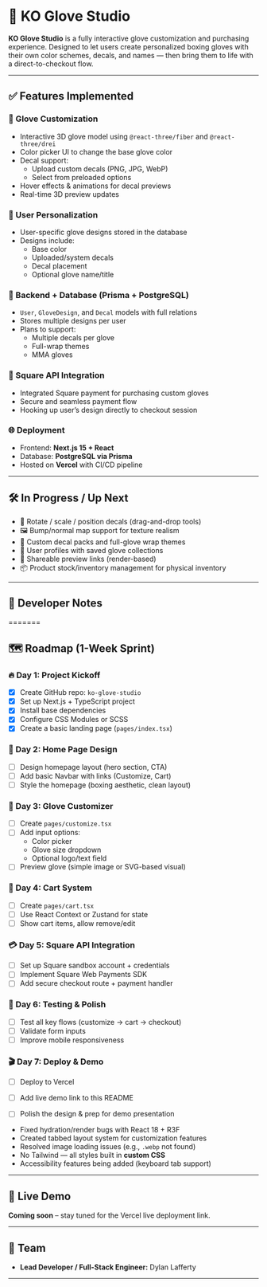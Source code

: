 # 🥊 KO Glove Studio

**KO Glove Studio** is a fully interactive glove customization and purchasing experience. Designed to let users create personalized boxing gloves with their own color schemes, decals, and names — then bring them to life with a direct-to-checkout flow.

---

## ✅ Features Implemented

### 🎨 Glove Customization
- Interactive 3D glove model using `@react-three/fiber` and `@react-three/drei`
- Color picker UI to change the base glove color
- Decal support:
  - Upload custom decals (PNG, JPG, WebP)
  - Select from preloaded options
- Hover effects & animations for decal previews
- Real-time 3D preview updates

### 👤 User Personalization
- User-specific glove designs stored in the database
- Designs include:
  - Base color
  - Uploaded/system decals
  - Decal placement
  - Optional glove name/title

### 💽 Backend + Database (Prisma + PostgreSQL)
- `User`, `GloveDesign`, and `Decal` models with full relations
- Stores multiple designs per user
- Plans to support:
  - Multiple decals per glove
  - Full-wrap themes
  - MMA gloves

### 🛒 Square API Integration
- Integrated Square payment for purchasing custom gloves
- Secure and seamless payment flow
- Hooking up user’s design directly to checkout session

### 🌐 Deployment
- Frontend: **Next.js 15 + React**
- Database: **PostgreSQL via Prisma**
- Hosted on **Vercel** with CI/CD pipeline

---

## 🛠 In Progress / Up Next

- 🔁 Rotate / scale / position decals (drag-and-drop tools)
- 🖼 Bump/normal map support for texture realism
- 🎨 Custom decal packs and full-glove wrap themes
- 👤 User profiles with saved glove collections
- 🔗 Shareable preview links (render-based)
- 📦 Product stock/inventory management for physical inventory

---
## 🧪 Developer Notes
=======
## 🗺️ Roadmap (1-Week Sprint)

### 🔥 Day 1: Project Kickoff

- [x] Create GitHub repo: `ko-glove-studio`
- [x] Set up Next.js + TypeScript project
- [x] Install base dependencies
- [x] Configure CSS Modules or SCSS
- [x] Create a basic landing page (`pages/index.tsx`)

### 🎨 Day 2: Home Page Design

- [ ] Design homepage layout (hero section, CTA)
- [ ] Add basic Navbar with links (Customize, Cart)
- [ ] Style the homepage (boxing aesthetic, clean layout)

### 🧤 Day 3: Glove Customizer

- [ ] Create `pages/customize.tsx`
- [ ] Add input options:
  - Color picker
  - Glove size dropdown
  - Optional logo/text field
- [ ] Preview glove (simple image or SVG-based visual)

### 🛒 Day 4: Cart System

- [ ] Create `pages/cart.tsx`
- [ ] Use React Context or Zustand for state
- [ ] Show cart items, allow remove/edit

### 💳 Day 5: Square API Integration

- [ ] Set up Square sandbox account + credentials
- [ ] Implement Square Web Payments SDK
- [ ] Add secure checkout route + payment handler

### 🧪 Day 6: Testing & Polish

- [ ] Test all key flows (customize → cart → checkout)
- [ ] Validate form inputs
- [ ] Improve mobile responsiveness

### 🎬 Day 7: Deploy & Demo

- [ ] Deploy to Vercel
- [ ] Add live demo link to this README
- [ ] Polish the design & prep for demo presentation


- Fixed hydration/render bugs with React 18 + R3F
- Created tabbed layout system for customization features
- Resolved image loading issues (e.g., `.webp` not found)
- No Tailwind — all styles built in **custom CSS**
- Accessibility features being added (keyboard tab support)

---

## 🚀 Live Demo
**Coming soon** – stay tuned for the Vercel live deployment link.

---

## 👥 Team
- **Lead Developer / Full-Stack Engineer:** Dylan Lafferty

---

